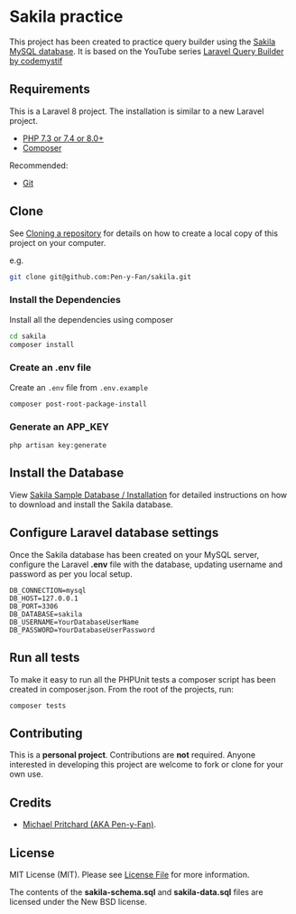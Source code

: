 # Sakila practice

This project has been created to practice query builder using
the [Sakila MySQL database](https://dev.mysql.com/doc/sakila/en/). It is based on the YouTube
series [Laravel Query Builder by codemystif](https://www.youtube.com/watch?v=AGT8bCde8XU&list=PLkyrdyGDWthC-yd9n8R3CEauJC4sFl-kj)

## Requirements

This is a Laravel 8 project. The installation is similar to a new Laravel project.

- [PHP 7.3 or 7.4 or 8.0+](https://www.php.net/downloads.php)
- [Composer](https://getcomposer.org)

Recommended:

- [Git](https://git-scm.com/downloads)

## Clone

See [Cloning a repository](https://help.github.com/en/articles/cloning-a-repository) for details on how to create a
local copy of this project on your computer.

e.g.

```sh
git clone git@github.com:Pen-y-Fan/sakila.git
```

### Install the Dependencies

Install all the dependencies using composer

```sh
cd sakila
composer install
```

### Create an .env file

Create an `.env` file from `.env.example`

```shell script
composer post-root-package-install
```

### Generate an APP_KEY

```shell script
php artisan key:generate
```

## Install the Database

View [Sakila Sample Database / Installation](https://dev.mysql.com/doc/sakila/en/sakila-installation.html) for detailed
instructions on how to download and install the Sakila database.

## Configure Laravel database settings

Once the Sakila database has been created on your MySQL server, configure the Laravel **.env** file with the database,
updating username and password as per you local setup.

```text
DB_CONNECTION=mysql
DB_HOST=127.0.0.1
DB_PORT=3306
DB_DATABASE=sakila
DB_USERNAME=YourDatabaseUserName
DB_PASSWORD=YourDatabaseUserPassword
```

## Run all tests

To make it easy to run all the PHPUnit tests a composer script has been created in composer.json. From the root of the
projects, run:

```shell script
composer tests
```

## Contributing

This is a **personal project**. Contributions are **not** required. Anyone interested in developing this project are
welcome to fork or clone for your own use.

## Credits

* [Michael Pritchard \(AKA Pen-y-Fan\)](https://github.com/pen-y-fan).

## License

MIT License (MIT). Please see [License File](LICENSE.md) for more information.

The contents of the **sakila-schema.sql** and **sakila-data.sql** files are licensed under the New BSD license. 
